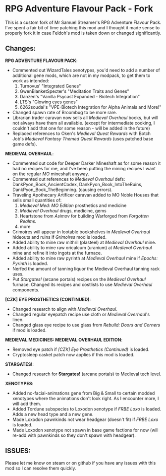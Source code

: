 # RPG Adventure Flavour Pack - Fork

This is a custom fork of Mr Samuel Streamer's RPG Adventure Flavour Pack. I've spent a fair bit of time patching this mod and I thought it made sense to properly fork it in case Feldoh's mod is taken down or changed significantly.

**Changes:**  
----

**RPG ADVENTURE FLAVOUR PACK**:
- Commented out WizardTales xenotypes, you'd need to add a number of additional gene mods, which are not in my modpack, to get them to work as intended:  
    1. Turnovus' "Integrated Genes"  
    2. GwenBlanketSpecter's "Meditation Traits and Genes"  
    3. Danzen's "Vanilla Psycast Expanded - Biotech Integration"  
    4. LTS's "Glowing eyes genes"  
    5. 6262soudai's "VPE-Biotech Integration for Alpha Animals and More!"
- Changed spawn rate of Broombug to be more rare.
- Librarian trader caravan now sells all *Medieval Overhaul* books, but will not always have them all available. (except for intermediate cooking, I couldn't add that one for some reason - will be added in the future)
- Replaced references to Oken's *Medieval Quest Rewards* with Botch Job's *Medieval Fantasy Themed Quest Rewards* (uses patched base game defs).

**MEDIEVAL OVERHAUL**:
- Commented out code for Deeper Darker Mineshaft as for some reason it had no recipes for me, and I've been putting the mining recipes I want on the regular *MO* mineshaft anyway.  
- Commented out references to *Medieval Overhaul* defs: DankPyon_Book_AncientCodex, DankPyon_Book_IntoTheRuins, DankPyon_Book_TheBeginning. (causing errors).
- Traveling Apothecary Artificer caravan added to MO Noble Houses that sells small quantities of:
    1. *Medieval Med: MO Edition* prosthetics and medicine
    2. *Medieval Overhaul* drugs, medicine, gems
    3. Heartstone from *Asimov* for building Warforged from *Forgotten Realms*.
    4. more
- Grimoires will appear in lootable bookshelves in *Medieval Overhaul* hideouts and ruins if *Grimoires* mod is loaded.
- Added ability to mine raw mithril (plasteel) at *Medieval Overhaul* mine.    
- Added ability to mine raw oricalcum (uranium) at *Medieval Overhaul* mine and refine it into ingots at the furnace.  
- Added ability to mine raw pyrinth at *Medieval Overhaul* mine if *Epochs: Pyrinth* is loaded.
- Nerfed the amount of tanning liquor the Medieval Overhaul tanning rack uses.
- Put *Stargates!* (arcane portals) recipes on the *Medieval Overhaul* furnace. Changed its recipes and costlists to use *Medieval Overhaul* components.  

**[CZK] EYE PROSTHETICS (CONTINUED)**:
- Changed research to align with *Medieval Overhaul*.
- Changed regular eyepatch recipe use cloth or *Medieval Overhaul*'s linen.  
- Changed glass eye recipe to use glass from *Rebuild: Doors and Corners* if mod is loaded.  

**MEDIEVAL MEDICINES: MEDIEVAL OVERHAUL EDITION**:
- Removed eye patch if *[CZK] Eye Prosthetics (Continued)* is loaded.
- Cryptosleep casket patch now applies if this mod is loaded.

**STARGATES!**:  
- Changed research for **Stargates!** (arcane portals) to Medieval tech level. 

**XENOTYPES**:
- Added no-facial-animations gene from Big & Small to certain modded xenotypes where the animations don't look right. As I encounter more, I will add them.
- Added Tordune subspecies to Loxodon xenotype if *FRBE Loxo* is loaded. Adds a new head type and a new gene.  
- Made Loxodon pawnkinds not wear headgear (doesn't fit) if *FRBE Loxo* is loaded.
- Made Loxodon xenotype not spawn in base game factions for now (will re-add with pawnkinds so they don't spawn with headgear).
  
**ISSUES:**  
----

Please let me know on steam or on github if you have any issues with this mod so I can resolve them quickly.
     
